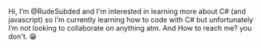 Hi, I’m @RudeSubded 
and I'm interested in learning more about C# (and javascript)
so I’m currently learning how to code with C# 
but unfortunately I’m not looking to collaborate on anything atm.
And How to reach me? you don't. 😁

<!---
RudeSubdued/RudeSubdued is a ✨ special ✨ repository because its `README.md` (this file) appears on your GitHub profile.
You can click the Preview link to take a look at your changes.
--->
